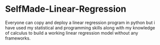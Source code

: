 # SelfMade-Linear-Regression
Everyone can copy and deploy a linear regression program in python but i have used my statistical and programming skills along with my knowledge of calculus to build a working linear regression model without any frameworks.
